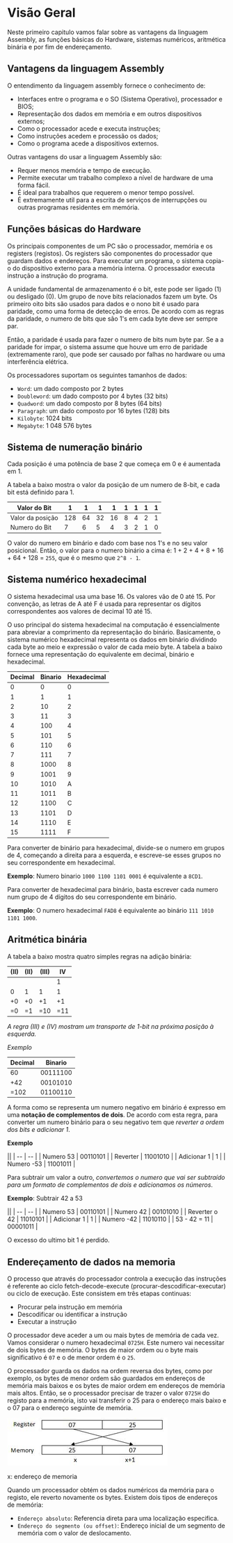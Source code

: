# Visão Geral

Neste primeiro capitulo vamos falar sobre as vantagens da linguagem Assembly, as funções básicas do Hardware, sistemas numéricos, aritmética binária e por fim de endereçamento.

## Vantagens da linguagem Assembly

O entendimento da linguagem assembly fornece o conhecimento de:

* Interfaces entre o programa e o SO (Sistema Operativo), processador e BIOS;
* Representação dos dados em memória e em outros dispositivos externos;
* Como o processador acede e executa instruções;
* Como instruções acedem e processão os dados;
* Como o programa acede a dispositivos externos. 

Outras vantagens do usar a linguagem Assembly são:

* Requer menos memória e tempo de execução.
* Permite executar um trabalho complexo a nível de hardware de uma forma fácil.
* É ideal para trabalhos que requerem o menor tempo possível.
* É extremamente util para a escrita de serviços de interrupções ou outras programas residentes em memória.

## Funções básicas do Hardware
Os principais componentes de um PC são o processador, memória e os registers (registos). Os registers são componentes do processador que guardam dados e endereços. Para executar um programa, o sistema copia-o do dispositivo externo para a memória interna. O processador executa instrução a instrução do programa.

A unidade fundamental de armazenamento é o bit, este pode ser ligado (1) ou desligado (0). Um grupo de nove bits relacionados fazem um byte. Os primeiro oito bits são usados para dados e o nono bit é usado para paridade, como uma forma de detecção de erros. De acordo com as regras da paridade, o numero de bits que são 1's em cada byte deve ser sempre par.

Então, a paridade é usada para fazer o numero de bits num byte par. Se a a paridade for impar, o sistema assume que houve um erro de paridade (extremamente raro), que pode ser causado por falhas no hardware ou uma interferência elétrica.

Os processadores suportam os seguintes tamanhos de dados:

* `Word`: um dado composto por 2 bytes
* `Doubleword`: um dado composto por 4 bytes (32 bits)
* `Quadword`: um dado composto por 8 bytes (64 bits)
* `Paragraph`: um dado composto por 16 bytes (128) bits
* `Kilobyte`: 1024 bits
* `Megabyte`: 1 048 576 bytes

## Sistema de numeração binário

Cada posição é uma potência de base 2 que começa em 0 e é aumentada em 1.

A tabela a baixo mostra o valor da posição de um numero de 8-bit, e cada bit está definido para 1.

| Valor do Bit | 1 | 1 | 1 | 1 | 1 | 1 | 1 | 1 |
| -- | -- | -- | -- | -- | -- | -- | -- | -- |
| Valor da posição | 128 | 64 | 32 | 16 | 8 | 4 | 2 | 1 |
| Numero do Bit | 7 | 6 | 5 | 4 | 3 | 2 | 1 | 0 |

O valor do numero em binário e dado com base nos 1's e no seu valor posicional. Então, o valor para o numero binário a cima é: 1 + 2 + 4 + 8 + 16 + 64 + 128 = `255`, que é o mesmo que `2^8 - 1`.

## Sistema numérico hexadecimal

O sistema hexadecimal usa uma base 16. Os valores vão de 0 até 15. Por convenção, as letras de A até F é usada para representar os dígitos correspondentes aos valores de decimal 10 até 15.

O uso principal do sistema hexadecimal na computação é essencialmente para abreviar a comprimento da representação do binário. Basicamente, o sistema numérico hexadecimal representa os dados em binário dividindo cada byte ao meio e expressão o valor de cada meio byte. A tabela a baixo fornece uma representação do equivalente em decimal, binário e hexadecimal.

| Decimal | Binario | Hexadecimal |
| -- | -- | -- |
| 0 | 0 | 0 |
| 1 | 1 | 1 |
| 2 | 10 | 2 |
| 3 | 11 | 3 |
| 4 | 100 | 4 |
| 5 | 101 | 5 |
| 6 | 110 | 6 |
| 7 | 111 | 7 |
| 8 | 1000 | 8 |
| 9 | 1001 | 9 |
| 10 | 1010 | A |
| 11 | 1011 | B |
| 12 | 1100 | C |
| 13 | 1101 | D |
| 14 | 1110 | E |
| 15 | 1111 | F |

Para converter de binário para hexadecimal, divide-se o numero em grupos de 4, começando a direita para a esquerda, e escreve-se esses grupos no seu correspondente em hexadecimal.

**Exemplo**: Numero binario `1000 1100 1101 0001` é equivalente a `8CD1`.

Para converter de hexadecimal para binário, basta escrever cada numero num grupo de 4 dígitos do seu correspondente em binário.

**Exemplo**: O numero hexadecimal `FAD8` é equivalente ao binário `111 1010 1101 1000`.

## Aritmética binária

A tabela a baixo mostra quatro simples regras na adição binária:

| (II) | (II) | (III) | IV  |
| ---- | ---- | ----- | --- |
|      |      |       | 1   |
| 0    | 1    | 1     | 1   |
| +0   | +0   | +1    | +1  |
| =0   | =1   | =10   | =11 |

*A regra (III) e (IV) mostram um transporte de 1-bit na próxima posição à esquerda.*

*Exemplo*

| Decimal | Binario  |
| ------- | -------- |
| 60      | 00111100 |
| +42     | 00101010 |
| =102    | 01100110 |

A forma como se representa um numero negativo em binário é expresso em uma **notação de complementos de dois**. De acordo com esta regra, para converter um numero binário para o seu negativo tem que *reverter a ordem dos bits e adicionar 1*.

**Exemplo**

||
| -- | -- |
| Numero 53   | 00110101 |
| Reverter    | 11001010 |
| Adicionar 1 | 1        |
| Numero -53  | 11001011 |

Para subtrair um valor a outro, *convertemos o numero que vai ser subtraído para um formato de complementos de dois e adicionamos os números*.

**Exemplo**: Subtrair 42 a 53

||
| -- | -- |
| Numero 53     | 00110101 |
| Numero 42     | 00101010 |
| Reverter o 42 | 11010101 |
| Adicionar 1   | 1        |
| Numero -42    | 11010110 |
| 53 - 42 = 11  | 00001011 |

O excesso do ultimo bit 1 é perdido.

## Endereçamento de dados na memoria

O processo que através do processador controla a execução das instruções é referente ao ciclo fetch-decode-execute (procurar-descodificar-executar) ou ciclo de execução. Este consistem em três etapas continuas:

* Procurar pela instrução em memória
* Descodificar ou identificar a instrução
* Executar a instrução

O processador deve aceder a um ou mais bytes de memória de cada vez. Vamos considerar o numero hexadecimal `0725H`. Este numero vai necessitar de dois bytes de memória. O bytes de maior ordem ou o byte mais significativo é `07` e o de menor ordem é o `25`.

O processador guarda os dados na ordem reversa dos bytes, como por exemplo, os bytes de menor ordem são guardados em endereços de memória mais baixos e os bytes de maior ordem em endereços de memória mais altos. Então, se o processador precisar de trazer o valor `0725H` do registo para a memória, isto vai transferir o 25 para o endereço mais baixo e o 07 para o endereço seguinte de memória.

[![Screen](https://raw.githubusercontent.com/gil0mendes/AssemblyLang/master/overview/overview1.jpg)](https://raw.githubusercontent.com/gil0mendes/AssemblyLang/master/overview/overview1.jpg)

x: endereço de memoria

Quando um processador obtém os dados numéricos da memória para o registo, ele reverto novamente os bytes. Existem dois tipos de endereços de memória:

* `Endereço absoluto`: Referencia direta para uma localização especifica.
* `Endereço do segmento (ou offset)`: Endereço inicial de um segmento de memória com o valor de deslocamento.
